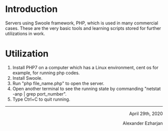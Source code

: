 # Introduction
  Servers using Swoole framework, PHP, which is used in many commercial cases.
  These are the very basic tools and learning scripts stored for further utilizations in work.

# Utilization
1. Install PHP7 on a computer which has a Linux environment, cent os for example, for running php codes.
2. Install Swoole.
3. Run "php file_name.php" to open the server.
4. Open another terminal to see the running state by commanding "netstat -anp | grep port_number".
5. Type Ctrl+C to quit running.







---

<p align="right">April 29th, 2020</p>
<p align="right">Alexander Ezharjan</p>

